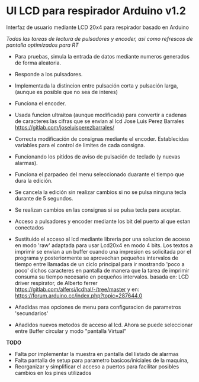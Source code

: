 # UI LCD para respirador Arduino v1.2
Interfaz de usuario mediante LCD 20x4 para respirador basado en Arduino

*Todas las tareas de lectura de pulsadores y encoder, asi como refrescos de pantalla optimizados para RT*

* Para pruebas, simula la entrada de datos mediante numeros generados de forma aleatoria.

- Responde a los pulsadores. 
- Implementada la distincion entre pulsación corta y pulsación larga, (aunque es posible que no sea de interes)
- Funciona el encoder.
- Usada funcion ultraitoa (aunque modificada) para convertir a cadenas de caracteres las cifras que se envian al lcd
	Jose Luis Perez Barrales 
	https://gitlab.com/joseluisperezbarrales/
	
- Correcta modificación de consignas mediante el encoder. Establecidas variables para el control de limites de cada consigna.
- Funcionando los pitidos de aviso de pulsación de teclado (y nuevas alarmas).
- Funciona el parpadeo del menu seleccionado duarante el tiempo que dura la edición. 
- Se cancela la edición sin realizar cambios si no se pulsa ninguna tecla durante de 5 segundos.
- Se realizan cambios en las consignas si se pulsa tecla para aceptar.
- Acceso a pulsadores y encoder mediante los bit del puerto al que estan conectados
- Sustituido el acceso al lcd mediante libreria por una solucion de acceso en modo 'raw'  adaptada para usar Lcd20x4 en modo 4 bits. Los textos a imprimir se envian a un buffer cuando una impresion es solicitada por el programa y posteriormente se aprovechan pequeños intervalos de tiempo entre llamadas de un ciclo principal para ir mostrando 'poco a poco' dichos caracteres en pantalla de manera que la tarea de imprimir consuma su tiempo necesario en pequeños intervalos.
	basada en:
		LCD driver respirator, de Alberto ferrer
		https://gitlab.com/alfersi/lcdhal/-/tree/master
	y en:
		https://forum.arduino.cc/index.php?topic=287644.0

- Añadidas mas opciones de menu para configuracion de parametros 'secundarios'
- Añadidos nuevos metodos de acceso al lcd. Ahora se puede seleccionar entre Buffer circular y modo "pantalla Virtual"



**TODO**
- Falta por implementar la muestra en pantalla del listado de alarmas
- Falta pantalla de setup para parametro basicos/iniciales de la maquina, 
- Reorganizar y simplificar el acceso a puertos para facilitar posibles cambios en los pines utilizados
